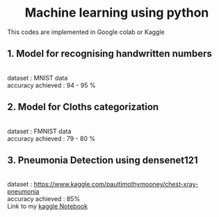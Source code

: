 <center><h1>Machine learning using python</h1></center>

This codes are implemented in Google colab or Kaggle
<h2>1. Model for recognising handwritten numbers</h2> <br>
    dataset : MNIST data    <br>
    accuracy achieved : 94 - 95 %   <br>
<h2>2. Model for Cloths categorization </h2><br>
    dataset : FMNIST data    <br>
    accuracy achieved : 79 - 80 %   <br> 
<h2>3. Pneumonia Detection using densenet121 </h2><br>
    dataset : <a href="https://www.kaggle.com/paultimothymooney/chest-xray-pneumonia"> https://www.kaggle.com/paultimothymooney/chest-xray-pneumonia </a><br>
    accuracy achieved : 85% <br>
    Link to my <a href="https://www.kaggle.com/imasy36/pneumonia-detection-densenet?"> kaggle Notebook </a>
